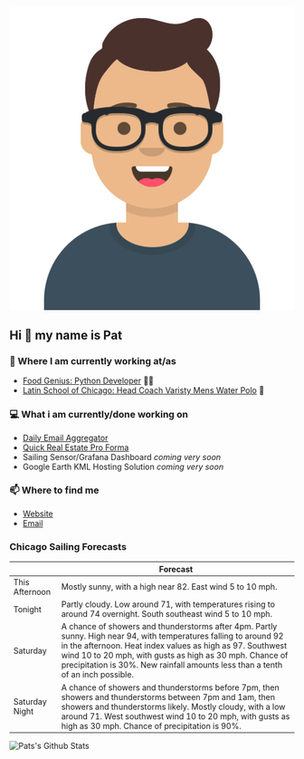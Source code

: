 [![Social banner for p-j-falconer](https://raw.githubusercontent.com/P-J-FALCONER/P-J-FALCONER/master/assets/avataaars.svg)](https://patfalconer.com/)
## Hi :wave: my name is Pat

### 💼 Where I am currently working at/as
- [Food Genius: Python Developer](https://getfoodgenius.com/) 🍔🐍
- [Latin School of Chicago: Head Coach Varisty Mens Water Polo](https://www.latinschool.org/) 🤽


### 💻 What i am currently/done working on
 - [Daily Email Aggregator](https://github.com/P-J-FALCONER/dott_daily_mail)
 - [Quick Real Estate Pro Forma](https://github.com/P-J-FALCONER/henry)
 - Sailing Sensor/Grafana Dashboard *coming very soon*
 - Google Earth KML Hosting Solution *coming very soon*

### 📫 Where to find me
 - [Website](https://patfalconer.com/)
 - [Email](mailto:patrick.j.falconer@gmail.com)


### Chicago Sailing Forecasts
|   | Forecast  |
|---|---|
| This Afternoon | Mostly sunny, with a high near 82. East wind 5 to 10 mph. |
| Tonight | Partly cloudy. Low around 71, with temperatures rising to around 74 overnight. South southeast wind 5 to 10 mph. |
| Saturday | A chance of showers and thunderstorms after 4pm. Partly sunny. High near 94, with temperatures falling to around 92 in the afternoon. Heat index values as high as 97. Southwest wind 10 to 20 mph, with gusts as high as 30 mph. Chance of precipitation is 30%. New rainfall amounts less than a tenth of an inch possible. |
| Saturday Night | A chance of showers and thunderstorms before 7pm, then showers and thunderstorms between 7pm and 1am, then showers and thunderstorms likely. Mostly cloudy, with a low around 71. West southwest wind 10 to 20 mph, with gusts as high as 30 mph. Chance of precipitation is 90%. |

![Pats's Github Stats](https://github-readme-stats.vercel.app/api?username=p-j-falconer&show_icons=true&theme=radical)
